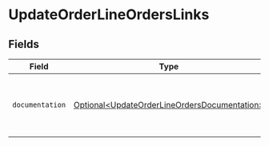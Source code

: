 # UpdateOrderLineOrdersLinks


## Fields

| Field                                                                                                      | Type                                                                                                       | Required                                                                                                   | Description                                                                                                |
| ---------------------------------------------------------------------------------------------------------- | ---------------------------------------------------------------------------------------------------------- | ---------------------------------------------------------------------------------------------------------- | ---------------------------------------------------------------------------------------------------------- |
| `documentation`                                                                                            | [Optional\<UpdateOrderLineOrdersDocumentation>](../../models/errors/UpdateOrderLineOrdersDocumentation.md) | :heavy_minus_sign:                                                                                         | The URL to the generic Mollie API error handling guide.                                                    |